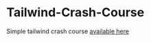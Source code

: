 # Tailwind-Crash-Course
Simple tailwind crash course [available here](https://www.youtube.com/watch?v=dFgzHOX84xQ)
